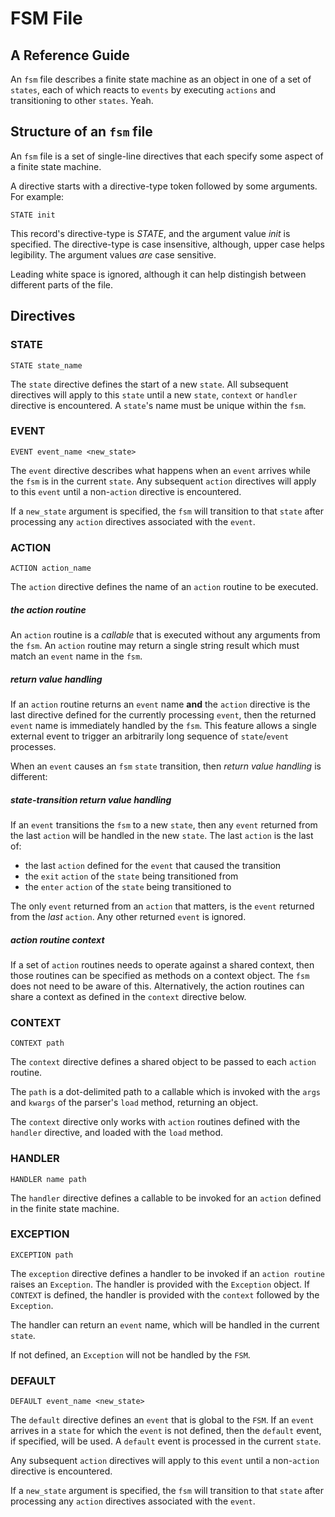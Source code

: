 # FSM File
## A Reference Guide

An `fsm` file describes a finite state machine
as an object in one of a set of `states`,
each of which reacts to `events` by
executing `actions` and transitioning to other `states`.
Yeah.

## Structure of an `fsm` file

An `fsm` file is a set of single-line directives that each specify some aspect of a
finite state machine.

A directive starts with a directive-type token followed by some arguments. For example:

```
STATE init
```

This record's directive-type is *STATE*, and the argument value *init* is specified.
The directive-type is case insensitive, although, upper case helps legibility.
The argument values *are* case sensitive.

Leading white space is ignored, although it can help distingish between
different parts of the file.

## Directives

### STATE

```
STATE state_name
```

The `state` directive defines the start of a new `state`. All subsequent
directives will apply to this `state` until a new
`state`, `context` or `handler`
directive is encountered.
A `state`'s name must be unique within the `fsm`.

### EVENT

```
EVENT event_name <new_state>
```

The `event` directive describes what happens when an `event` arrives
while the `fsm` is in the current `state`.
Any subsequent `action` directives will apply to this `event` until a non-`action`
directive is encountered.

If a `new_state` argument is specified,
the `fsm` will transition to that `state` after processing any
`action` directives associated with the `event`.

### ACTION

```
ACTION action_name
```

The `action` directive defines the name of an `action` routine to be executed.

##### the action routine

An `action` routine is a *callable* that is executed without any arguments from the
`fsm`. An `action` routine may return a single string result which must match
an `event` name in the `fsm`.

##### return value handling

If an `action` routine returns an `event` name **and** the `action` directive
is the last directive defined for the currently processing `event`, then the
returned `event` name is immediately handled by the `fsm`.
This feature allows a single external event to trigger an arbitrarily long
sequence of `state`/`event` processes.

When an `event` causes an `fsm` `state` transition,
then *return value handling* is different:

##### state-transition return value handling

If an `event` transitions the `fsm` to a new `state`,
then any `event` returned from the last `action`
will be handled in the new `state`.
The last `action` is the last of:

- the last `action` defined for the `event` that caused the transition
- the `exit` `action` of the `state` being transitioned from
- the `enter` `action` of the `state` being transitioned to

The only `event` returned from an `action` that matters, is the `event`
returned from the *last* `action`.
Any other returned `event` is ignored.

##### action routine context

If a set of `action` routines needs to operate against a shared context,
then those routines can be specified as methods on a context object.
The `fsm` does not need to be aware of this.
Alternatively, the action routines can share a context as defined in
the `context` directive below.

### CONTEXT

```
CONTEXT path
```

The `context` directive defines a shared object to be passed to each
`action` routine.

The `path` is a dot-delimited path to a callable which is
invoked with the `args` and `kwargs` of the parser's `load`
method, returning an object.

The `context` directive only works with `action` routines defined
with the `handler` directive, and loaded with the `load` method.

### HANDLER

```
HANDLER name path
```

The `handler` directive defines a callable to be invoked for
an `action` defined in the finite state machine.

### EXCEPTION

```
EXCEPTION path
```

The `exception` directive defines a handler to be invoked
if an `action routine` raises an `Exception`.
The handler is provided with the `Exception` object.
If `CONTEXT` is defined,
the handler is provided with the `context` followed by the `Exception`.

The handler can return an `event` name, which will
be handled in the current `state`.

If not defined, an `Exception` will not be handled by the `FSM`.

### DEFAULT

```
DEFAULT event_name <new_state>
```

The `default` directive defines an `event` that is global
to the `FSM`. If an `event` arrives in a `state` for which the
`event` is not defined, then the `default` event, if specified, will
be used. A `default` event is processed in the current `state`.

Any subsequent `action` directives will apply to this `event` until a
non-`action`
directive is encountered.

If a `new_state` argument is specified,
the `fsm` will transition to that `state` after processing any
`action` directives associated with the `event`.
